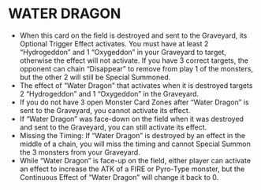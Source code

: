 
# WATER DRAGON

*   When this card on the field is destroyed and sent to the Graveyard, its Optional Trigger Effect activates. You must have at least 2 “Hydrogeddon” and 1 “Oxygeddon” in your Graveyard to target, otherwise the effect will not activate. If you have 3 correct targets, the opponent can chain “Disappear” to remove from play 1 of the monsters, but the other 2 will still be Special Summoned.
*   The effect of “Water Dragon” that activates when it is destroyed targets 2 “Hydrogeddon” and 1 “Oxygeddon” in the Graveyard.
*   If you do not have 3 open Monster Card Zones after “Water Dragon” is sent to the Graveyard, you cannot activate its effect.
*   If “Water Dragon” was face-down on the field when it was destroyed and sent to the Graveyard, you can still activate its effect.
*   Missing the Timing: If “Water Dragon” is destroyed by an effect in the middle of a chain, you will miss the timing and cannot Special Summon the 3 monsters from your Graveyard.
*   While “Water Dragon” is face-up on the field, either player can activate an effect to increase the ATK of a FIRE or Pyro-Type monster, but the Continuous Effect of “Water Dragon” will change it back to 0.

  
